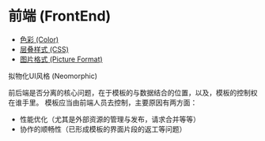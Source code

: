 # 前端 (FrontEnd)

* [色彩 (Color)](Color.md)
* [层叠样式 (CSS)](CSS.md)
* [图片格式 (Picture Format)](PictureFormat.md)


拟物化UI风格 (Neomorphic)

前后端是否分离的核心问题，在于模板的与数据结合的位置，以及，模板的控制权在谁手里。
模板应当由前端人员去控制，主要原因有两方面：
- 性能优化（尤其是外部资源的管理与发布，请求合并等等）
- 协作的顺畅性（已形成模板的界面片段的返工等问题）


